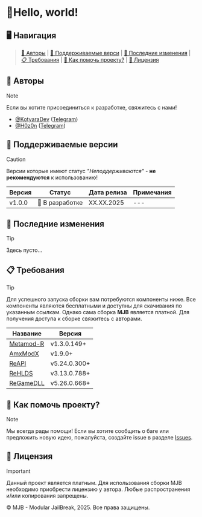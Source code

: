 # 👋Hello, world!

## 🖥 Навигация
> [👥 Авторы](https://github.com/mjb-cs#-%D0%B0%D0%B2%D1%82%D0%BE%D1%80%D1%8B) | [🚀 Поддерживаемые верси](https://github.com/mjb-cs#-%D0%BF%D0%BE%D0%B4%D0%B4%D0%B5%D1%80%D0%B6%D0%B8%D0%B2%D0%B0%D0%B5%D0%BC%D1%8B%D0%B5-%D0%B2%D0%B5%D1%80%D1%81%D0%B8%D0%B8) | [📝 Последние изменения](https://github.com/mjb-cs#-%D0%BF%D0%BE%D1%81%D0%BB%D0%B5%D0%B4%D0%BD%D0%B8%D0%B5-%D0%B8%D0%B7%D0%BC%D0%B5%D0%BD%D0%B5%D0%BD%D0%B8%D1%8F) | [📋 Требования](https://github.com/mjb-cs#-%D1%82%D1%80%D0%B5%D0%B1%D0%BE%D0%B2%D0%B0%D0%BD%D0%B8%D1%8F) | [🤝 Как помочь проекту?](https://github.com/mjb-cs#-%D0%BA%D0%B0%D0%BA-%D0%BF%D0%BE%D0%BC%D0%BE%D1%87%D1%8C-%D0%BF%D1%80%D0%BE%D0%B5%D0%BA%D1%82%D1%83) | [📜 Лицензия](https://github.com/mjb-cs#-%D0%BB%D0%B8%D1%86%D0%B5%D0%BD%D0%B7%D0%B8%D1%8F)

## 👥 Авторы
> [!NOTE]
> Если вы хотите присоединиться к разработке, свяжитесь с нами!

- [@KotyaraDev](https://github.com/KotyaraDev) ([Telegram](https://t.me/kotyarakryt))
- [@H0z0n](https://github.com/H0z0n) ([Telegram](https://t.me/AmxM0dX))


## 🚀 Поддерживаемые версии
> [!CAUTION]
> Версии которые имеют статус *"Неподдерживаются"* - **не рекомендуются** к использованию!

Версия | Статус         | Дата релиза     | Примечания
-------|----------------|-----------------|------------
v1.0.0 | 🔧 В разработке  | XX.XX.2025      | ---


## 📝 Последние изменения
> [!TIP]
> Здесь пусто...


## 📋 Требования
> [!TIP]
> Для успешного запуска сборки вам потребуются компоненты ниже. Все компоненты являются бесплатными и доступны для скачивания по указанным ссылкам. Однако сама сборка **MJB** является платной. Для получения доступа к сборке свяжитесь с авторами.

Название | Версия         
---------|---------
[Metamod-R](https://github.com/rehlds/Metamod-R) | v1.3.0.149+
[AmxModX](https://github.com/alliedmodders/amxmodx) | v1.9.0+
[ReAPI](https://github.com/rehlds/reapi) | v5.24.0.300+
[ReHLDS](https://github.com/rehlds/rehlds) | v3.13.0.788+
[ReGameDLL](https://github.com/rehlds/ReGameDLL_CS) | v5.26.0.668+


## 🤝 Как помочь проекту?
> [!NOTE]
> Мы всегда рады помощи! Если вы хотите сообщить о баге или предложить новую идею, пожалуйста, создайте issue в разделе [Issues](https://github.com/mjb-cs/feedbacks/issues).


## 📜 Лицензия
> [!IMPORTANT]
> Данный проект является платным. Для использования сборки MJB необходимо приобрести лицензию у автора. Любые распространения и/или копирования запрещены.

© MJB - Modular JailBreak, 2025. Все права защищены.
